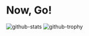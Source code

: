 # Now, Go!

![github-stats](https://github-readme-stats.vercel.app/api?username=lvncer&theme=dark)
![github-trophy](https://github-profile-trophy.vercel.app/?username=lvncer&theme=dark)
